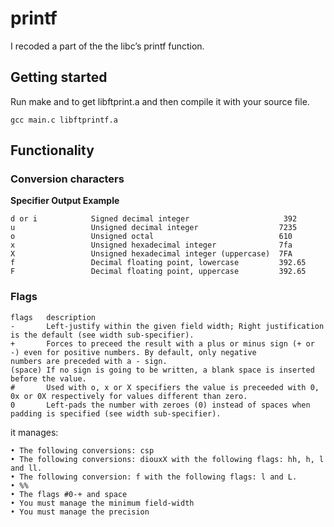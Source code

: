 # printf
I recoded a part of the the libc’s printf function.

## Getting started
Run make and to get libftprint.a and then compile it with your source file.
```
gcc main.c libftprintf.a
```

## Functionality
### Conversion characters

**Specifier       Output                                    Example**
```
d or i            Signed decimal integer                     392
u                 Unsigned decimal integer                  7235
o                 Unsigned octal                            610
x                 Unsigned hexadecimal integer              7fa
X                 Unsigned hexadecimal integer (uppercase)  7FA
f                 Decimal floating point, lowercase         392.65
F                 Decimal floating point, uppercase         392.65
```
### Flags
```
flags   description
-       Left-justify within the given field width; Right justification is the default (see width sub-specifier).
+       Forces to preceed the result with a plus or minus sign (+ or -) even for positive numbers. By default, only negative         numbers are preceded with a - sign.
(space) If no sign is going to be written, a blank space is inserted before the value.
#       Used with o, x or X specifiers the value is preceeded with 0, 0x or 0X respectively for values different than zero.
0       Left-pads the number with zeroes (0) instead of spaces when padding is specified (see width sub-specifier).
```
it manages:
```
• The following conversions: csp
• The following conversions: diouxX with the following flags: hh, h, l and ll.
• The following conversion: f with the following flags: l and L.
• %%
• The flags #0-+ and space
• You must manage the minimum field-width
• You must manage the precision
```
